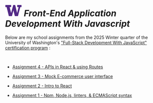 # ![UW logo](UW.png) _Front-End Application Development With Javascript_

Below are my school assignments from the 2025 Winter quarter of the University of Washington's ["Full-Stack Development With JavaScript" certification program](https://www.pce.uw.edu/certificates/full-stack-development-with-javascript) :

<br>

* [Assignment 4 - APIs in React & using Routes](./Assignment4/README.md)

* [Assignment 3 - Mock E-commerce user interface](./Class3/README.md)

* [Assignment 2 - Intro to React](./Class2/README.md)

* [Assignment 1 - Npm, Node.js, linters, & ECMAScript syntax](./Class1/README.md)
